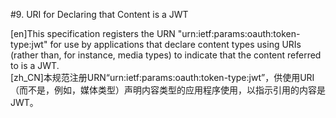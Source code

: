 #9. URI for Declaring that Content is a JWT  

[en]This specification registers the URN "urn:ietf:params:oauth:token-type:jwt" for use by applications that declare content types using URIs (rather than, for instance, media types) to indicate that the content referred to is a JWT.  
[zh_CN]本规范注册URN“urn:ietf:params:oauth:token-type:jwt”，供使用URI（而不是，例如，媒体类型）声明内容类型的应用程序使用，以指示引用的内容是JWT。  
  




